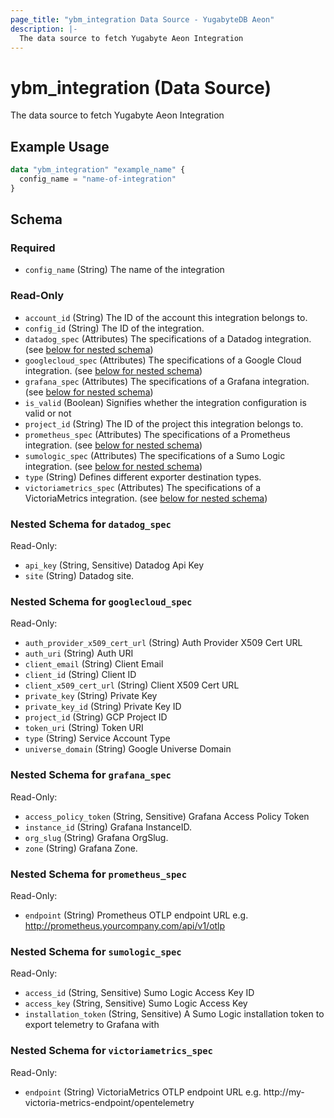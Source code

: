 ```yaml
---
page_title: "ybm_integration Data Source - YugabyteDB Aeon"
description: |-
  The data source to fetch Yugabyte Aeon Integration
---
```


# ybm_integration (Data Source)

The data source to fetch Yugabyte Aeon Integration


## Example Usage

```terraform
data "ybm_integration" "example_name" {
  config_name = "name-of-integration"
}
```

<!-- schema generated by tfplugindocs -->
## Schema

### Required

- `config_name` (String) The name of the integration

### Read-Only

- `account_id` (String) The ID of the account this integration belongs to.
- `config_id` (String) The ID of the integration.
- `datadog_spec` (Attributes) The specifications of a Datadog integration. (see [below for nested schema](#nestedatt--datadog_spec))
- `googlecloud_spec` (Attributes) The specifications of a Google Cloud integration. (see [below for nested schema](#nestedatt--googlecloud_spec))
- `grafana_spec` (Attributes) The specifications of a Grafana integration. (see [below for nested schema](#nestedatt--grafana_spec))
- `is_valid` (Boolean) Signifies whether the integration configuration is valid or not
- `project_id` (String) The ID of the project this integration belongs to.
- `prometheus_spec` (Attributes) The specifications of a Prometheus integration. (see [below for nested schema](#nestedatt--prometheus_spec))
- `sumologic_spec` (Attributes) The specifications of a Sumo Logic integration. (see [below for nested schema](#nestedatt--sumologic_spec))
- `type` (String) Defines different exporter destination types.
- `victoriametrics_spec` (Attributes) The specifications of a VictoriaMetrics integration. (see [below for nested schema](#nestedatt--victoriametrics_spec))

<a id="nestedatt--datadog_spec"></a>
### Nested Schema for `datadog_spec`

Read-Only:

- `api_key` (String, Sensitive) Datadog Api Key
- `site` (String) Datadog site.


<a id="nestedatt--googlecloud_spec"></a>
### Nested Schema for `googlecloud_spec`

Read-Only:

- `auth_provider_x509_cert_url` (String) Auth Provider X509 Cert URL
- `auth_uri` (String) Auth URI
- `client_email` (String) Client Email
- `client_id` (String) Client ID
- `client_x509_cert_url` (String) Client X509 Cert URL
- `private_key` (String) Private Key
- `private_key_id` (String) Private Key ID
- `project_id` (String) GCP Project ID
- `token_uri` (String) Token URI
- `type` (String) Service Account Type
- `universe_domain` (String) Google Universe Domain


<a id="nestedatt--grafana_spec"></a>
### Nested Schema for `grafana_spec`

Read-Only:

- `access_policy_token` (String, Sensitive) Grafana Access Policy Token
- `instance_id` (String) Grafana InstanceID.
- `org_slug` (String) Grafana OrgSlug.
- `zone` (String) Grafana Zone.


<a id="nestedatt--prometheus_spec"></a>
### Nested Schema for `prometheus_spec`

Read-Only:

- `endpoint` (String) Prometheus OTLP endpoint URL e.g. http://prometheus.yourcompany.com/api/v1/otlp


<a id="nestedatt--sumologic_spec"></a>
### Nested Schema for `sumologic_spec`

Read-Only:

- `access_id` (String, Sensitive) Sumo Logic Access Key ID
- `access_key` (String, Sensitive) Sumo Logic Access Key
- `installation_token` (String, Sensitive) A Sumo Logic installation token to export telemetry to Grafana with


<a id="nestedatt--victoriametrics_spec"></a>
### Nested Schema for `victoriametrics_spec`

Read-Only:

- `endpoint` (String) VictoriaMetrics OTLP endpoint URL e.g. http://my-victoria-metrics-endpoint/opentelemetry
